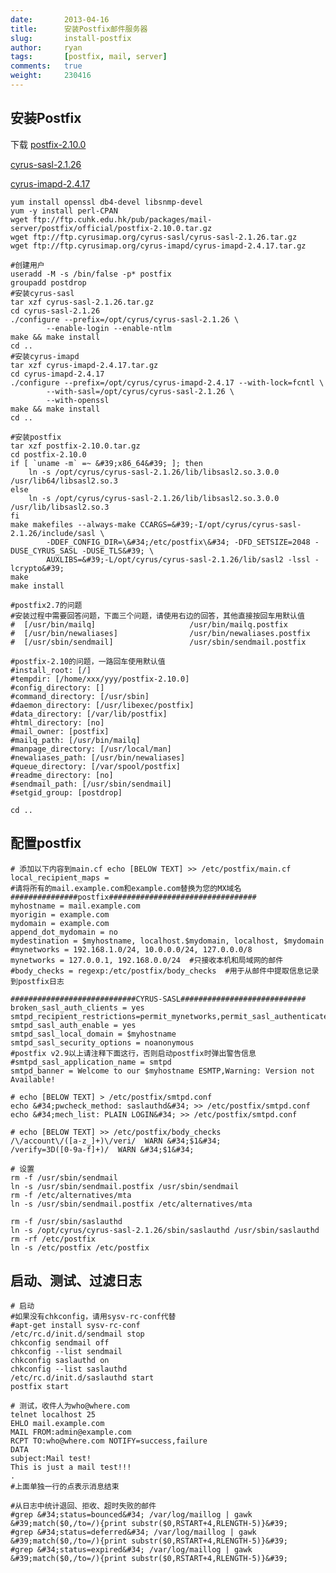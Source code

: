 ```yaml
---
date:       2013-04-16
title:      安装Postfix邮件服务器
slug:       install-postfix
author:     ryan
tags:       [postfix, mail, server]
comments:   true
weight:     230416
---
```


## 安装Postfix

下载 [postfix-2.10.0](ftp://ftp.cuhk.edu.hk/pub/packages/mail-server/postfix/official/postfix-2.10.0.tar.gz)

 [cyrus-sasl-2.1.26](ftp://ftp.cyrusimap.org/cyrus-sasl/cyrus-sasl-2.1.26.tar.gz)

 [cyrus-imapd-2.4.17](ftp://ftp.cyrusimap.org/cyrus-imapd/cyrus-imapd-2.4.17.tar.gz)



    yum install openssl db4-devel libsnmp-devel
    yum -y install perl-CPAN
    wget ftp://ftp.cuhk.edu.hk/pub/packages/mail-server/postfix/official/postfix-2.10.0.tar.gz
    wget ftp://ftp.cyrusimap.org/cyrus-sasl/cyrus-sasl-2.1.26.tar.gz
    wget ftp://ftp.cyrusimap.org/cyrus-imapd/cyrus-imapd-2.4.17.tar.gz

    #创建用户
    useradd -M -s /bin/false -p* postfix
    groupadd postdrop
    #安装cyrus-sasl
    tar xzf cyrus-sasl-2.1.26.tar.gz
    cd cyrus-sasl-2.1.26
    ./configure --prefix=/opt/cyrus/cyrus-sasl-2.1.26 \
            --enable-login --enable-ntlm
    make && make install
    cd ..
    #安装cyrus-imapd
    tar xzf cyrus-imapd-2.4.17.tar.gz
    cd cyrus-imapd-2.4.17
    ./configure --prefix=/opt/cyrus/cyrus-imapd-2.4.17 --with-lock=fcntl \
            --with-sasl=/opt/cyrus/cyrus-sasl-2.1.26 \
            --with-openssl
    make && make install
    cd ..

    #安装postfix
    tar xzf postfix-2.10.0.tar.gz
    cd postfix-2.10.0
    if [ `uname -m` =~ &#39;x86_64&#39; ]; then
        ln -s /opt/cyrus/cyrus-sasl-2.1.26/lib/libsasl2.so.3.0.0 /usr/lib64/libsasl2.so.3
    else
        ln -s /opt/cyrus/cyrus-sasl-2.1.26/lib/libsasl2.so.3.0.0 /usr/lib/libsasl2.so.3
    fi
    make makefiles --always-make CCARGS=&#39;-I/opt/cyrus/cyrus-sasl-2.1.26/include/sasl \
            -DDEF_CONFIG_DIR=\&#34;/etc/postfix\&#34; -DFD_SETSIZE=2048 -DUSE_CYRUS_SASL -DUSE_TLS&#39; \
            AUXLIBS=&#39;-L/opt/cyrus/cyrus-sasl-2.1.26/lib/sasl2 -lssl -lcrypto&#39;
    make
    make install

    #postfix2.7的问题
    #安装过程中需要回答问题，下面三个问题，请使用右边的回答，其他直接按回车用默认值
    #  [/usr/bin/mailq]                     /usr/bin/mailq.postfix
    #  [/usr/bin/newaliases]                /usr/bin/newaliases.postfix
    #  [/usr/sbin/sendmail]                 /usr/sbin/sendmail.postfix

    #postfix-2.10的问题，一路回车使用默认值
    #install_root: [/]
    #tempdir: [/home/xxx/yyy/postfix-2.10.0]
    #config_directory: []
    #command_directory: [/usr/sbin]
    #daemon_directory: [/usr/libexec/postfix]
    #data_directory: [/var/lib/postfix]
    #html_directory: [no]
    #mail_owner: [postfix]
    #mailq_path: [/usr/bin/mailq]
    #manpage_directory: [/usr/local/man]
    #newaliases_path: [/usr/bin/newaliases]
    #queue_directory: [/var/spool/postfix]
    #readme_directory: [no]
    #sendmail_path: [/usr/sbin/sendmail]
    #setgid_group: [postdrop]

    cd ..

## 配置postfix



    # 添加以下内容到main.cf echo [BELOW TEXT] >> /etc/postfix/main.cf
    local_recipient_maps =
    #请将所有的mail.example.com和example.com替换为您的MX域名
    ###############postfix#################################
    myhostname = mail.example.com
    myorigin = example.com
    mydomain = example.com
    append_dot_mydomain = no
    mydestination = $myhostname, localhost.$mydomain, localhost, $mydomain
    #mynetworks = 192.168.1.0/24, 10.0.0.0/24, 127.0.0.0/8
    mynetworks = 127.0.0.1, 192.168.0.0/24  #只接收本机和局域网的邮件
    #body_checks = regexp:/etc/postfix/body_checks  #用于从邮件中提取信息记录到postfix日志

    ############################CYRUS-SASL############################
    broken_sasl_auth_clients = yes
    smtpd_recipient_restrictions=permit_mynetworks,permit_sasl_authenticated,reject_invalid_hostname,reject_non_fqdn_hostname,reject_unknown_sender_domain,reject_non_fqdn_sender,reject_non_fqdn_recipient,reject_unknown_recipient_domain,reject_unauth_pipelining,reject_unauth_destination
    smtpd_sasl_auth_enable = yes
    smtpd_sasl_local_domain = $myhostname
    smtpd_sasl_security_options = noanonymous
    #postfix v2.9以上请注释下面这行，否则启动postfix时弹出警告信息
    #smtpd_sasl_application_name = smtpd
    smtpd_banner = Welcome to our $myhostname ESMTP,Warning: Version not Available!

    # echo [BELOW TEXT] > /etc/postfix/smtpd.conf
    echo &#34;pwcheck_method: saslauthd&#34; >> /etc/postfix/smtpd.conf
    echo &#34;mech_list: PLAIN LOGIN&#34; >> /etc/postfix/smtpd.conf

    # echo [BELOW TEXT] >> /etc/postfix/body_checks
    /\/account\/([a-z_]+)\/veri/  WARN &#34;$1&#34;
    /verify=3D([0-9a-f]+)/  WARN &#34;$1&#34;

    # 设置
    rm -f /usr/sbin/sendmail
    ln -s /usr/sbin/sendmail.postfix /usr/sbin/sendmail
    rm -f /etc/alternatives/mta
    ln -s /usr/sbin/sendmail.postfix /etc/alternatives/mta

    rm -f /usr/sbin/saslauthd
    ln -s /opt/cyrus/cyrus-sasl-2.1.26/sbin/saslauthd /usr/sbin/saslauthd
    rm -rf /etc/postfix
    ln -s /etc/postfix /etc/postfix

## 启动、测试、过滤日志



    # 启动
    #如果没有chkconfig，请用sysv-rc-conf代替
    #apt-get install sysv-rc-conf
    /etc/rc.d/init.d/sendmail stop
    chkconfig sendmail off
    chkconfig --list sendmail
    chkconfig saslauthd on
    chkconfig --list saslauthd
    /etc/rc.d/init.d/saslauthd start
    postfix start

    # 测试，收件人为who@where.com
    telnet localhost 25
    EHLO mail.example.com
    MAIL FROM:admin@example.com
    RCPT TO:who@where.com NOTIFY=success,failure
    DATA
    subject:Mail test!
    This is just a mail test!!!
    .
    #上面单独一行的点表示消息结束

    #从日志中统计退回、拒收、超时失败的邮件
    #grep &#34;status=bounced&#34; /var/log/maillog | gawk &#39;match($0,/to=/){print substr($0,RSTART+4,RLENGTH-5)}&#39;
    #grep &#34;status=deferred&#34; /var/log/maillog | gawk &#39;match($0,/to=/){print substr($0,RSTART+4,RLENGTH-5)}&#39;
    #grep &#34;status=expired&#34; /var/log/maillog | gawk &#39;match($0,/to=/){print substr($0,RSTART+4,RLENGTH-5)}&#39;
